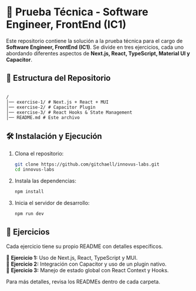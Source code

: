 # 🚀 Prueba Técnica - Software Engineer, FrontEnd (IC1)

Este repositorio contiene la solución a la prueba técnica para el cargo de **Software Engineer,
FrontEnd (IC1)**. Se divide en tres ejercicios, cada uno abordando diferentes aspectos de **Next.js,
React, TypeScript, Material UI y Capacitor**.

## 📂 Estructura del Repositorio

```

/
│── exercise-1/ # Next.js + React + MUI
│── exercise-2/ # Capacitor Plugin
│── exercise-3/ # React Hooks & State Management
│── README.md # Este archivo

```

## 🛠️ Instalación y Ejecución

1. Clona el repositorio:

   ```bash
   git clone https://github.com/gitchaell/innovus-labs.git
   cd innovus-labs
   ```

2. Instala las dependencias:
   ```bash
   npm install
   ```
3. Inicia el servidor de desarrollo:
   ```bash
   npm run dev
   ```

## 📑 Ejercicios

Cada ejercicio tiene su propio README con detalles específicos.

📌 **Ejercicio 1:** Uso de Next.js, React, TypeScript y MUI.  
📌 **Ejercicio 2:** Integración con Capacitor y uso de un plugin nativo.  
📌 **Ejercicio 3:** Manejo de estado global con React Context y Hooks.

Para más detalles, revisa los READMEs dentro de cada carpeta.
